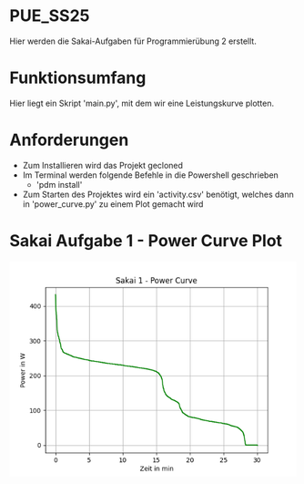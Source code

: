 # PUE_SS25

Hier werden die Sakai-Aufgaben für Programmierübung 2 erstellt.

# Funktionsumfang

Hier liegt ein Skript 'main.py', mit dem wir eine Leistungskurve plotten.

# Anforderungen

- Zum Installieren wird das Projekt gecloned
- Im Terminal werden folgende Befehle in die Powershell geschrieben
    - 'pdm install'
- Zum Starten des Projektes wird ein 'activity.csv' benötigt, welches dann in 'power_curve.py' zu einem Plot gemacht wird

# Sakai Aufgabe 1 - Power Curve Plot
![](figures/power_curve.png)